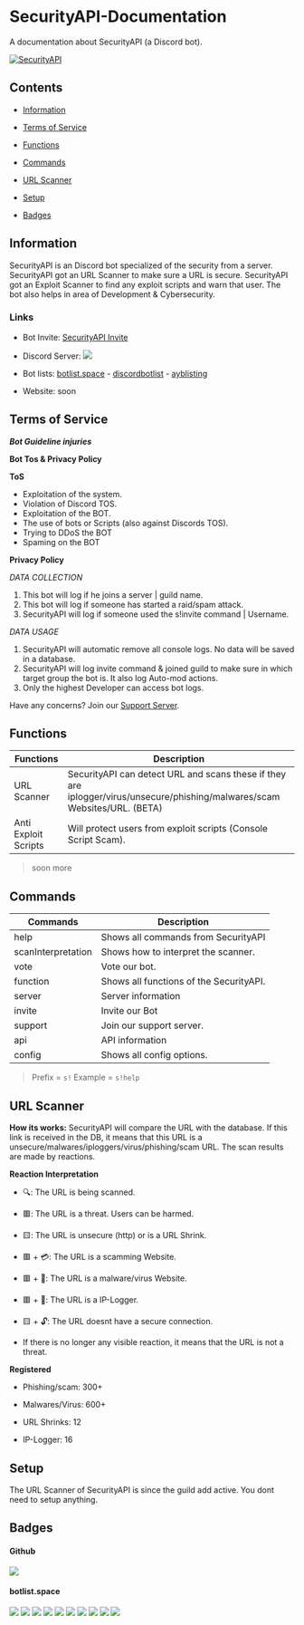 # SecurityAPI-Documentation
A documentation about SecurityAPI (a Discord bot).   

<a href="https://top.gg/bot/748562664200077342">
    <img src="https://top.gg/api/widget/748562664200077342.svg" alt="SecurityAPI" />
</a>

## Contents

- [Information](https://github.com/ookamicodes/securityapi-documentation/blob/master/docs.md#information)

- [Terms of Service](https://github.com/ookamicodes/securityapi-documentation/blob/master/docs.md#terms-of-service)

- [Functions](https://github.com/ookamicodes/securityapi-documentation/blob/master/docs.md#functions)

- [Commands](https://github.com/ookamicodes/securityapi-documentation/blob/master/docs.md#commands)

- [URL Scanner](https://github.com/ookamicodes/securityapi-documentation/blob/master/docs.md#url-scanner)

- [Setup](https://github.com/ookamicodes/securityapi-documentation/blob/master/docs.md#setup)

- [Badges](https://github.com/ookamicodes/securityapi-documentation/blob/master/docs.md#badges)


## Information

SecurityAPI is an Discord bot specialized of the security from a server.
SecurityAPI got an URL Scanner to make sure a URL is secure.
SecurityAPI got an Exploit Scanner to find any exploit scripts and warn that user.
The bot also helps in area of Development & Cybersecurity.

### Links

- Bot Invite: [SecurityAPI Invite](https://discord.com/api/oauth2/authorize?client_id=748562664200077342&permissions=8&scope=bot)

- Discord Server: [<img src="https://discordapp.com/api/guilds/748588988738306219/widget.png">](https://discord.gg/FGzCdtP)


- Bot lists: [botlist.space](https://botlist.space/bot/748562664200077342) - [discordbotlist](https://discordbotlist.com/bots/securityapi) - [ayblisting](https://ayblisting.com/bots/748562664200077342)

- Website: soon

## Terms of Service

**_Bot Guideline injuries_**

**Bot Tos & Privacy Policy**

**ToS**
- Exploitation of the system.
- Violation of Discord TOS.
- Exploitation of the BOT.
- The use of bots or Scripts (also against Discords TOS).
- Trying to DDoS the BOT
- Spaming on the BOT

**Privacy Policy**

_DATA COLLECTION_
1) This bot will log if he joins a server | guild name.
2) This bot will log if someone has started a raid/spam attack. 
2) SecurityAPI will log if someone used the s!invite command | Username.

_DATA USAGE_
1) SecurityAPI will automatic remove all console logs. No data will be saved in a database.
2) SecurityAPI will log invite command & joined guild to make sure in which target group the bot is. It also log Auto-mod actions.
3) Only the highest Developer can access bot logs.

Have any concerns? Join our [Support Server](https://discord.gg/FGzCdtP).

## Functions

Functions|Description|
|-------|-----------|
|URL Scanner|SecurityAPI can detect URL and scans these if they are iplogger/virus/unsecure/phishing/malwares/scam Websites/URL. (BETA)|
|Anti Exploit Scripts|Will protect users from exploit scripts (Console Script Scam).|
> soon more

## Commands
Commands|Description|
|-------|-----------|
|help|Shows all commands from SecurityAPI|
|scanInterpretation|Shows how to interpret the scanner.|
|vote|Vote our bot.|
|function|Shows all functions of the SecurityAPI.|
|server| Server information|
|invite| Invite our Bot|
|support| Join our support server.|
|api| API information|
|config| Shows all config options.|

> Prefix = `s!`
> Example = `s!help`

## URL Scanner

**How its works:**
 SecurityAPI will compare the URL with the database. If this link is received in the DB, it means that this URL is a unsecure/malwares/iploggers/virus/phishing/scam URL. The scan results are made by reactions.

**Reaction Interpretation**

- 🔍: The URL is being scanned.
            
- 🟥: The URL is a threat. Users can be harmed.
        
- 🟨: The URL is unsecure (http) or is a URL Shrink.
        
- 🟥 + 💳: The URL is a scamming Website.
        
- 🟥 + 🦠: The URL is a malware/virus Website.

- 🟥 + 📃: The URL is a IP-Logger.
        
- 🟨 + 🔓: The URL doesnt have a secure connection.


- If there is no longer any visible reaction, it means that the URL is not a threat.

**Registered**

- Phishing/scam: 300+

- Malwares/Virus: 600+

- URL Shrinks: 12

- IP-Logger: 16

## Setup

The URL Scanner of SecurityAPI is since the guild add active. You dont need to setup anything.



## Badges

#### Github

<img src="https://img.shields.io/github/license/ookamicodes/securityapi-documentation?style=plastic">

#### botlist.space

<img src="https://botlist.space/bot/748562664200077342/badge?property=tag">
<img src="https://botlist.space/bot/748562664200077342/badge?property=support">
<img src="https://botlist.space/bot/748562664200077342/badge?property=approved">
<img src="https://botlist.space/bot/748562664200077342/badge?property=status">
<img src="https://botlist.space/bot/748562664200077342/badge?property=library">
<img src="https://botlist.space/bot/748562664200077342/badge?property=owner">
<img src="https://botlist.space/bot/748562664200077342/badge?property=tags">
<img src="https://botlist.space/bot/748562664200077342/badge?property=prefix">
<img src="https://botlist.space/bot/748562664200077342/badge?property=uptime.2">
<img src="https://botlist.space/bot/748562664200077342/badge?property=tag">











